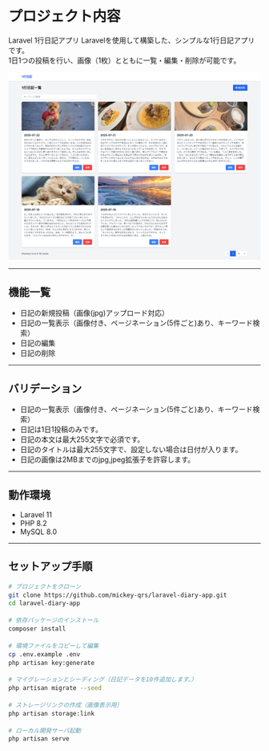 # プロジェクト内容

Laravel 1行日記アプリ
Laravelを使用して構築した、シンプルな1行日記アプリです。  
1日1つの投稿を行い、画像（1枚）とともに一覧・編集・削除が可能です。

![alt text](image.png)

---

## 機能一覧

- 日記の新規投稿（画像(jpg)アップロード対応）
- 日記の一覧表示（画像付き、ページネーション(5件ごと)あり、キーワード検索）
- 日記の編集
- 日記の削除

---

## バリデーション

- 日記の一覧表示（画像付き、ページネーション(5件ごと)あり、キーワード検索）
- 日記は1日1投稿のみです。
- 日記の本文は最大255文字で必須です。
- 日記のタイトルは最大255文字で、設定しない場合は日付が入ります。
- 日記の画像は2MBまでのjpg,jpeg拡張子を許容します。
---

## 動作環境

- Laravel 11
- PHP 8.2
- MySQL 8.0

---

## セットアップ手順

```bash
# プロジェクトをクローン
git clone https://github.com/mickey-qrs/laravel-diary-app.git
cd laravel-diary-app

# 依存パッケージのインストール
composer install

# 環境ファイルをコピーして編集
cp .env.example .env
php artisan key:generate

# マイグレーションとシーディング（日記データを10件追加します。）
php artisan migrate --seed

# ストレージリンクの作成（画像表示用）
php artisan storage:link

# ローカル開発サーバ起動
php artisan serve



